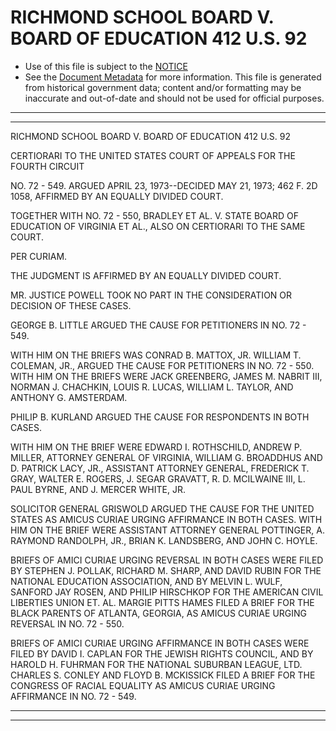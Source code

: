 ---
---

# RICHMOND SCHOOL BOARD V. BOARD OF EDUCATION 412 U.S. 92

* Use of this file is subject to the [NOTICE](https://github.com/publicdocs/notice/blob/master/NOTICE)
* See the [Document Metadata](../../../) for more information.
  This file is generated from historical government data; content and/or formatting may be inaccurate and out-of-date and should not be used for official purposes.

----------
----------

RICHMOND SCHOOL BOARD V. BOARD OF EDUCATION 412 U.S. 92

CERTIORARI TO THE UNITED STATES COURT OF APPEALS FOR THE FOURTH CIRCUIT

NO. 72 - 549.  ARGUED APRIL 23, 1973--DECIDED MAY 21, 1973; 462 F. 2D 1058, AFFIRMED BY AN EQUALLY DIVIDED COURT.

TOGETHER WITH NO. 72 - 550, BRADLEY ET AL. V. STATE BOARD OF EDUCATION OF VIRGINIA ET AL., ALSO ON CERTIORARI TO THE SAME COURT.

PER CURIAM.

THE JUDGMENT IS AFFIRMED BY AN EQUALLY DIVIDED COURT.

MR. JUSTICE POWELL TOOK NO PART IN THE CONSIDERATION OR DECISION OF THESE CASES.

GEORGE B. LITTLE ARGUED THE CAUSE FOR PETITIONERS IN NO. 72 - 549.

WITH HIM ON THE BRIEFS WAS CONRAD B. MATTOX, JR. WILLIAM T. COLEMAN, JR., ARGUED THE CAUSE FOR PETITIONERS IN NO. 72 - 550.  WITH HIM ON THE BRIEFS WERE JACK GREENBERG, JAMES M. NABRIT III, NORMAN J. CHACHKIN, LOUIS R. LUCAS, WILLIAM L. TAYLOR, AND ANTHONY G. AMSTERDAM.

PHILIP B. KURLAND ARGUED THE CAUSE FOR RESPONDENTS IN BOTH CASES.

WITH HIM ON THE BRIEF WERE EDWARD I. ROTHSCHILD, ANDREW P. MILLER, ATTORNEY GENERAL OF VIRGINIA, WILLIAM G. BROADDHUS AND D. PATRICK LACY, JR., ASSISTANT ATTORNEY GENERAL, FREDERICK T. GRAY, WALTER E. ROGERS, J. SEGAR GRAVATT, R. D. MCILWAINE III, L. PAUL BYRNE, AND J. MERCER WHITE, JR.

SOLICITOR GENERAL GRISWOLD ARGUED THE CAUSE FOR THE UNITED STATES AS AMICUS CURIAE URGING AFFIRMANCE IN BOTH CASES.  WITH HIM ON THE BRIEF WERE ASSISTANT ATTORNEY GENERAL POTTINGER, A. RAYMOND RANDOLPH, JR., BRIAN K. LANDSBERG, AND JOHN C. HOYLE.

BRIEFS OF AMICI CURIAE URGING REVERSAL IN BOTH CASES WERE FILED BY STEPHEN J. POLLAK, RICHARD M. SHARP, AND DAVID RUBIN FOR THE NATIONAL EDUCATION ASSOCIATION, AND BY MELVIN L. WULF, SANFORD JAY ROSEN, AND PHILIP HIRSCHKOP FOR THE AMERICAN CIVIL LIBERTIES UNION ET. AL.  MARGIE PITTS HAMES FILED A BRIEF FOR THE BLACK PARENTS OF ATLANTA, GEORGIA, AS AMICUS CURIAE URGING REVERSAL IN NO. 72 - 550.

BRIEFS OF AMICI CURIAE URGING AFFIRMANCE IN BOTH CASES WERE FILED BY DAVID I. CAPLAN FOR THE JEWISH RIGHTS COUNCIL, AND BY HAROLD H. FUHRMAN FOR THE NATIONAL SUBURBAN LEAGUE, LTD.  CHARLES S. CONLEY AND FLOYD B. MCKISSICK FILED A BRIEF FOR THE CONGRESS OF RACIAL EQUALITY AS AMICUS CURIAE URGING AFFIRMANCE IN NO. 72 - 549.


----------
----------

